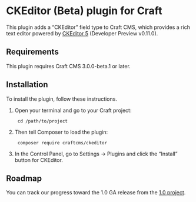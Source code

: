 # CKEditor (Beta) plugin for Craft

This plugin adds a “CKEditor” field type to Craft CMS, which provides a rich text editor powered by [CKEditor 5] (Developer Preview v0.11.0).

## Requirements

This plugin requires Craft CMS 3.0.0-beta.1 or later.

## Installation

To install the plugin, follow these instructions.

1. Open your terminal and go to your Craft project:

        cd /path/to/project

2. Then tell Composer to load the plugin:

        composer require craftcms/ckeditor

3. In the Control Panel, go to Settings → Plugins and click the “Install” button for CKEditor.

## Roadmap

You can track our progress toward the 1.0 GA release from the [1.0 project](https://github.com/craftcms/ckeditor/projects/1).

[CKEditor 5]: https://ckeditor5.github.io/
[HTML Purifier documentation]: http://htmlpurifier.org/live/configdoc/plain.html

